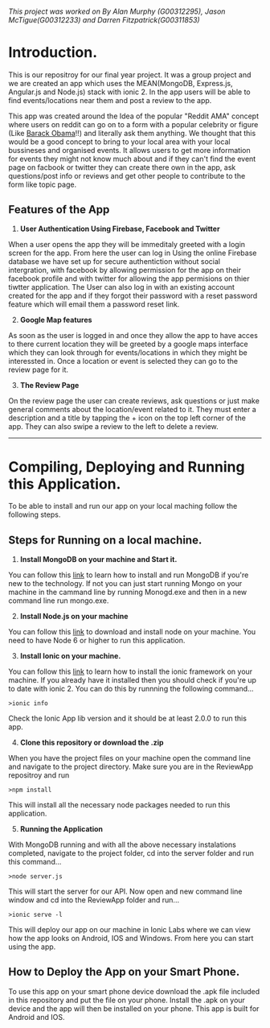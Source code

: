 ###### This project was worked on By Alan Murphy (G00312295), Jason McTigue(G00312233) and Darren Fitzpatrick(G00311853)

# Introduction.

This is our repositroy for our final year project. It was a group project and we are created an app which uses the MEAN(MongoDB, Express.js, Angular.js and Node.js) stack with ionic 2. In the app users will be able to find events/locations near them and post a review to the app.

This app was created around the Idea of the popular "Reddit AMA" concept where users on reddit can go on to a form with a popular celebrity or figure (Like  [Barack Obama](https://www.reddit.com/r/IAmA/comments/z1c9z/i_am_barack_obama_president_of_the_united_states/?sort=top)!!) and literally ask them anything. We thought that this would be a good concept to bring to your local area with your local bussineses and organised events. It allows users to get more information for events they might not know much about and if they can't find the event page on facbook or twitter they can create there own in the app, ask questions/post info or reviews and get other people to contribute to the form like topic page.

## Features of the App

1. **User Authentication Using Firebase, Facebook and Twitter**

When a user opens the app they will be immeditaly greeted with a login screen for the app. From here the user can log in Using the online Firebase database we have set up for secure authentiction without social intergration, with facebook by allowing permission for the app on their facebook profile and with twitter for allowing the app permisions on thier tiwtter application. The User can also log in with an existing account created for the app and if they forgot their password with a reset password feature which will email them a password reset link.

2. **Google Map features**

As soon as the user is logged in and once they allow the app to have acces to there current location they will be greeted by a google maps interface which they can look through for events/locations in which they might be interessted in. Once a location or event is selected they can go to the review page for it.

3. **The Review Page**

On the review page the user can create reviews, ask questions or just make general comments about the location/event related to it. They must enter a description and a title by tapping the + icon on the top left corner of the app. They can also swipe a review to the left to delete a review. 

___

# Compiling, Deploying and Running this Application.

To be able to install and run our app on your local maching follow the following steps.

## Steps for Running on a local machine.

1. **Install MongoDB on your machine and Start it.**

You can follow this [link](https://docs.mongodb.com/manual/installation/) to learn how to install and run MongoDB if you're new to the technology. If not you can just start running Mongo on your machine in the cammand line by running Monogd.exe and then in a new command line run mongo.exe.

2. **Install Node.js on your machine**

You can follow this [link](https://nodejs.org/en/) to download and install node on your machine. You need to have Node 6 or higher to run this application.

3. **Install Ionic on your machine.**

You can follow this [link](https://ionicframework.com/docs/intro/installation/) to learn how to install the ionic framework on        your machine. If you already have it installed then you should check if you're up to date with ionic 2. You can do this by runnning the following command...

```
>ionic info
```
Check the Ionic App lib version and it should be at least 2.0.0 to run this app.

4. **Clone this repository or download the .zip**

When you have the project files on your machine open the command line and navigate to the project directory. Make sure you are in the ReviewApp repositroy and run 
```
>npm install
```
This will install all the necessary node packages needed to run this application.

5. **Running the Application**

With MongoDB running and with all the above necessary instalations completed, navigate to the project folder, cd into the server folder and run this command...
```
>node server.js
```
This will start the server for our API. Now open and new command line window and cd into the ReviewApp folder and run...
```
>ionic serve -l
```
This will deploy our app on our machine in Ionic Labs where we can view how the app looks on Android, IOS and Windows. From here you can start using the app.

## How to Deploy the App on your Smart Phone.

To use this app on your smart phone device download the .apk file included in this repository and put the file on your phone. Install the .apk on your device and the app will then be installed on your phone. This app is built for Android and IOS.



